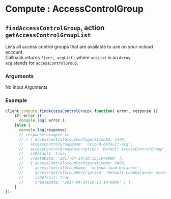 # Compute : AccessControlGroup  
## `findAccessControlGroup`, action `getAccessControlGroupList` 
Lists all access control groups that are available to use on your ncloud account.  
Callback returns `f(err, acgList)` where `acgList` is an `Array`.  
`acg` stands for `accessControlGroup`.

### Arguments  
 No Input Arguments
 
### Example  
```javascript
client.compute.findAccessControlGroup( function( error, response ){
    if( error ){
      console.log( error );
    }else {
      console.log(response);
      // response example =>
      // [ { accessControlGroupConfigurationNo: 5479,
      //   accessControlGroupName: 'ncloud-default-acg',
      //   accessControlGroupDescription: 'Default AccessControlGroup',
      //   isDefault: true,
      //   createDate: '2017-04-14T10:13:10+0900' },
      //   { accessControlGroupConfigurationNo: 5480,
      //     accessControlGroupName: 'ncloud-load-balancer',
      //     accessControlGroupDescription: 'Default Loadbalancer AccessControlGroup',
      //     isDefault: true,
      //     createDate: '2017-04-14T10:13:10+0900' } ]
    }
});
```